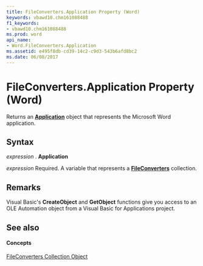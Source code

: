 ```yaml
---
title: FileConverters.Application Property (Word)
keywords: vbawd10.chm161088488
f1_keywords:
- vbawd10.chm161088488
ms.prod: word
api_name:
- Word.FileConverters.Application
ms.assetid: e495f8db-cd39-14c2-c9d3-543b6afd8bc2
ms.date: 06/08/2017
---
```



# FileConverters.Application Property (Word)

Returns an  **[Application](Word.Application.md)** object that represents the Microsoft Word application.


## Syntax

 _expression_ . **Application**

 _expression_ Required. A variable that represents a **[FileConverters](Word.fileconverters.md)** collection.


## Remarks

Visual Basic's  **CreateObject** and **GetObject** functions give you access to an OLE Automation object from a Visual Basic for Applications project.


## See also


#### Concepts


[FileConverters Collection Object](Word.fileconverters.md)

